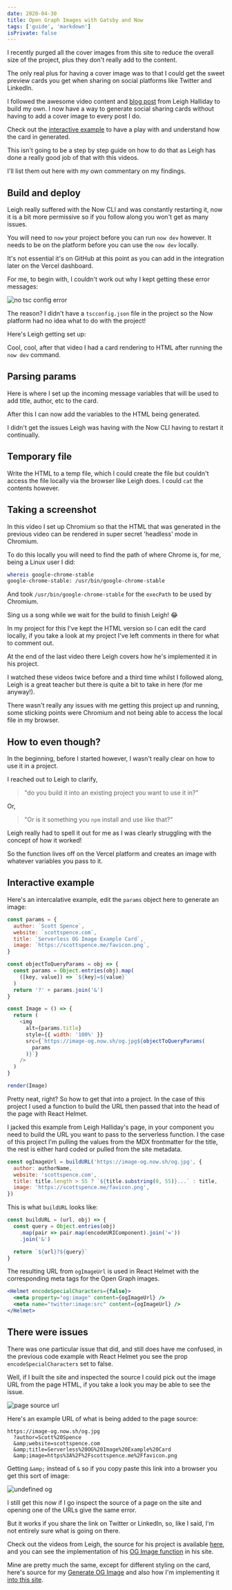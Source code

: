 ```yaml
---
date: 2020-04-30
title: Open Graph Images with Gatsby and Now
tags: ['guide', 'markdown']
isPrivate: false
---
```


<script>
  import YouTube from '$lib/components/youtube.svelte'
  import Tweet from '$lib/components/tweet.svelte'
</script>

I recently purged all the cover images from this site to reduce the
overall size of the project, plus they don't really add to the
content.

The only real plus for having a cover image was to that I could get
the sweet preview cards you get when sharing on social platforms like
Twitter and LinkedIn.

I followed the awesome video content and [blog post] from Leigh
Halliday to build my own. I now have a way to generate social sharing
cards without having to add a cover image to every post I do.

Check out the [interactive example] to have a play with and understand
how the card in generated.

This isn't going to be a step by step guide on how to do that as Leigh
has done a really good job of that with this videos.

I'll list them out here with my own commentary on my findings.

## Build and deploy

Leigh really suffered with the Now CLI and was constantly restarting
it, now it is a bit more permissive so if you follow along you won't
get as many issues.

You will need to `now` your project before you can run `now dev`
however. It needs to be on the platform before you can use the
`now dev` locally.

It's not essential it's on GitHub at this point as you can add in the
integration later on the Vercel dashboard.

For me, to begin with, I couldn't work out why I kept getting these
error messages:

![no tsc config error]

The reason? I didn't have a `tscconfig.json` file in the project so
the Now platform had no idea what to do with the project!

Here's Leigh getting set up:

<YouTube youTubeId="Al3tCJKOydY" />

Cool, cool, after that video I had a card rendering to HTML after
running the `now dev` command.

## Parsing params

Here is where I set up the incoming message variables that will be
used to add title, author, etc to the card.

After this I can now add the variables to the HTML being generated.

I didn't get the issues Leigh was having with the Now CLI having to
restart it continually.

<YouTube youTubeId="ANedwsfXpO0" />

## Temporary file

Write the HTML to a temp file, which I could create the file but
couldn't access the file locally via the browser like Leigh does. I
could `cat` the contents however.

<YouTube youTubeId="KlLgjuUQoJs" />

## Taking a screenshot

In this video I set up Chromium so that the HTML that was generated in
the previous video can be rendered in super secret 'headless' mode in
Chromium.

To do this locally you will need to find the path of where Chrome is,
for me, being a Linux user I did:

```bash
whereis google-chrome-stable
google-chrome-stable: /usr/bin/google-chrome-stable
```

And took `/usr/bin/google-chrome-stable` for the `execPath` to be used
by Chromium.

Sing us a song while we wait for the build to finish Leigh! 😂

<YouTube youTubeId="ZjGCiBpDZ7g" />

In my project for this I've kept the HTML version so I can edit the
card locally, if you take a look at my project I've left comments in
there for what to comment out.

At the end of the last video there Leigh covers how he's implemented
it in his project.

I watched these videos twice before and a third time whilst I followed
along, Leigh is a great teacher but there is quite a bit to take in
here (for me anyway!).

There wasn't really any issues with me getting this project up and
running, some sticking points were Chromium and not being able to
access the local file in my browser.

## How to even though?

In the beginning, before I started however, I wasn't really clear on
how to use it in a project.

I reached out to Leigh to clarify,

> "do you build it into an existing project you want to use it in?"

Or,

> "Or is it something you `npm` install and use like that?"

<Tweet tweetLink="spences10/status/1255155419107844097" />

Leigh really had to spell it out for me as I was clearly struggling
with the concept of how it worked!

<Tweet tweetLink="leighchalliday/status/1255156120219508737" />

So the function lives off on the Vercel platform and creates an image
with whatever variables you pass to it.

## Interactive example

Here's an intercalative example, edit the `params` object here to
generate an image:

```js react-live
const params = {
  author: `Scott Spence`,
  website: `scottspence.com`,
  title: `Serverless OG Image Example Card`,
  image: `https://scottspence.me/favicon.png`,
}

const objectToQueryParams = obj => {
  const params = Object.entries(obj).map(
    ([key, value]) => `${key}=${value}`
  )
  return '?' + params.join('&')
}

const Image = () => {
  return (
    <img
      alt={params.title}
      style={{ width: '100%' }}
      src={`https://image-og.now.sh/og.jpg${objectToQueryParams(
        params
      )}`}
    />
  )
}

render(Image)
```

Pretty neat, right? So how to get that into a project. In the case of
this project I used a function to build the URL then passed that into
the head of the page with React Helmet.

I jacked this example from Leigh Halliday's page, in your component
you need to build the URL you want to pass to the serverless function.
I the case of this project I'm pulling the values from the MDX
frontmatter for the title, the rest is either hard coded or pulled
from the site metadata.

```js
const ogImageUrl = buildURL('https://image-og.now.sh/og.jpg', {
  author: authorName,
  website: 'scottspence.com',
  title: title.length > 55 ? `${title.substring(0, 55)}...` : title,
  image: 'https://scottspence.me/favicon.png',
})
```

This is what `buildURL` looks like:

```js
const buildURL = (url, obj) => {
  const query = Object.entries(obj)
    .map(pair => pair.map(encodeURIComponent).join('='))
    .join('&')

  return `${url}?${query}`
}
```

The resulting URL from `ogImageUrl` is used in React Helmet with the
corresponding meta tags for the Open Graph images.

```jsx
<Helmet encodeSpecialCharacters={false}>
  <meta property="og:image" content={ogImageUrl} />
  <meta name="twitter:image:src" content={ogImageUrl} />
</Helmet>
```

## There were issues

There was one particular issue that did, and still does have me
confused, in the previous code example with React Helmet you see the
prop `encodeSpecialCharacters` set to false.

Well, if I built the site and inspected the source I could pick out
the image URL from the page HTML, if you take a look you may be able
to see the issue.

![page source url]

Here's an example URL of what is being added to the page source:

```text
https://image-og.now.sh/og.jpg
  ?author=Scott%20Spence
  &amp;website=scottspence.com
  &amp;title=Serverless%20OG%20Image%20Example%20Card
  &amp;image=https%3A%2F%2Fscottspence.me%2Ffavicon.png
```

Getting `&amp;` instead of `&` so if you copy paste this link into a
browser you get this sort of image:

![undefined og]

I still get this now if I go inspect the source of a page on the site
and opening one of the URLs give the same error.

But it works if you share the link on Twitter or LinkedIn, so, like I
said, I'm not entirely sure what is going on there.

Check out the videos from Leigh, the source for his project is
available [here], and you can see the implementation of his [OG Image
function] in his site.

Mine are pretty much the same, except for different styling on the
card, here's source for my [Generate OG Image] and also how I'm
implementing it [into this site].

<!-- Links -->

[blog post]: https://www.leighhalliday.com/serverless-og-image
[here]: https://github.com/leighhalliday/og-image
[og image function]:
  https://github.com/abnormalstudio/leighhalliday/blob/master/src/templates/article.tsx#L73
[generate og image]: https://github.com/spences10/generate-og-image
[into this site]:
  https://github.com/spences10/thelocalhost/blob/master/src/templates/post-template.js#L157
[interactive example]: #interactive-example

<!-- Images -->

[no tsc config error]:
  https://res.cloudinary.com/defkmsrpw/image/upload/q_auto,f_auto/v1614858542/scottspence.com/no-tsc-config-e9f31650c9c030db545f53eee91277a2.png
[page source url]:
  https://res.cloudinary.com/defkmsrpw/image/upload/q_auto,f_auto/v1614858542/scottspence.com/page-source-image-url-d3f732295bfea040414f963976b7287f.png
[undefined og]:
  https://res.cloudinary.com/defkmsrpw/image/upload/q_auto,f_auto/v1614858541/scottspence.com/undefined-og-image-63cb64d032a31d5ffa730e5e4d5ed10d.jpg
